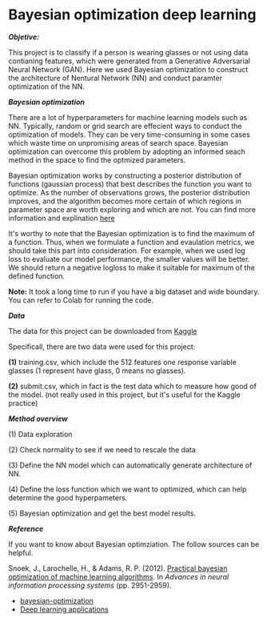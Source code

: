 # Bayesian optimization deep learning

***Objetive:***

This project is to classify if a person is wearing glasses or not using data contianing features, 
which were generated from a Generative Adversarial Neural Network (GAN). Here we used Bayesian optimization
to construct the architecture of Nentural Network (NN) and conduct paramter optimization of the NN.

***Bayesian optimization***

There are a lot of hyperparameters for machine learning models such as NN. Typically, random or grid search are effecient ways to conduct 
the optimization of models. They can be very time-consuming in some cases which waste time on unpromising areas of search space. Bayesian
optimization can overcome this problem by adopting an informed seach method in the space to find the optmized parameters.

Bayesian optimization works by constructing a posterior distribution of functions (gaussian process) that 
best describes the function you want to optimize. As the number of observations grows, the posterior distribution 
improves, and the algorithm becomes more certain of which  regions in parameter space are worth exploring and which are not. You can 
find more information and explination [here](https://github.com/fmfn/BayesianOptimization)

It's worthy to note that the Bayesian optimization is to find the maximum of a function. Thus, when we formulate a function and evaulation
metrics, we should take this part into consideration. For example, when we used log loss to evaluate our model performance, the smaller values
will be better. We should return a negative logloss to make it suitable for maximum of the defined function.

**Note:** It took a long time to run if you have a big dataset and wide boundary. You can refer to Colab for running the code.

***Data***

The data for this project can be downloaded from [Kaggle](https://www.kaggle.com/c/applications-of-deep-learningwustl-spring-2020)

Specificall, there are two data were used for this project:

 **(1)** training.csv, which include the 512 features one response variable glasses (1 represent have glass, 0 means no glasses).
 
 **(2)** submit.csv, which in fact is the test data which to measure how good of the model. (not really used in this project, but it's useful
 for the Kaggle practice)
 
 ***Method overview***
 
 (1) Data exploration
 
 (2) Check normality to see if we need to rescale the data
 
 (3) Define the NN model which can automatically generate architecture of NN.
 
 (4) Define the loss function which we want to optimized, which can help determine the good hyperpameters.
 
 (5) Bayesian optimization and get the best model results.
 
 
 ***Reference***
 
 If you want to know about Bayesian optimziation. The follow sources can be helpful.
 
 Snoek, J., Larochelle, H., & Adams, R. P. (2012). [Practical bayesian optimization of machine learning algorithms](https://arxiv.org/pdf/1206.2944.pdf). In *Advances in neural information processing systems* (pp. 2951-2959).


* [bayesian-optimization](https://github.com/fmfn/BayesianOptimization)
* [Deep learning applications](https://github.com/jeffheaton/t81_558_deep_learning)
